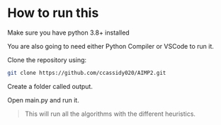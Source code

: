 # How to run this
Make sure you have python 3.8+ installed  


You are also going to need either Python Compiler or VSCode to run it.

Clone the repository using:
```bash
git clone https://github.com/ccassidy020/AIMP2.git
```

Create a folder called output.

Open main.py and run it.

> This will run all the algorithms with the different heuristics.
